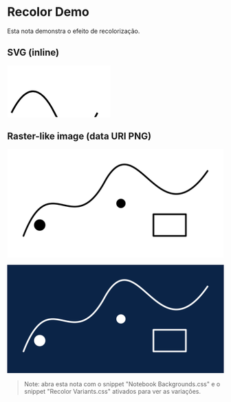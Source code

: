 # Recolor Demo

Esta nota demonstra o efeito de recolorização.

<div class="recolor-images">

## SVG (inline)

<!-- Exemplo simples de SVG (black strokes on white) -->
<svg class="demo-svg" width="240" height="120" xmlns="http://www.w3.org/2000/svg" viewBox="0 0 240 120">
  <rect width="240" height="120" fill="#ffffff"/>
  <g stroke="#000000" stroke-width="4" fill="none">
    <path d="M10 110 Q 60 10 110 110 T 210 110" />
  </g>
</svg>

## Raster-like image (data URI PNG)

<!-- A data URI abaixo é um PNG de 1x1 para exemplo; substitua por imagens reais para testar -->
![diagram](assets/diagram.svg)

![dark-drawing](assets/dark-drawing.svg)

</div>

> Note: abra esta nota com o snippet "Notebook Backgrounds.css" e o snippet "Recolor Variants.css" ativados para ver as variações.
